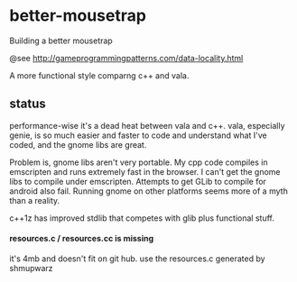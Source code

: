 # better-mousetrap 

Building a better mousetrap

@see http://gameprogrammingpatterns.com/data-locality.html

A more functional style comparng c++ and vala.


## status

performance-wise it's a dead heat between vala and c++.
vala, especially genie, is so much easier and faster to code and understand what I've coded, and the gnome libs are great.

Problem is, gnome libs aren't very portable. My cpp code compiles in emscripten and runs extremely fast in the browser. I can't get the gnome libs to compile under emscripten. Attempts to get GLib to compile for android also fail. Running gnome on other platforms seems more of a myth than a reality.

c++1z has improved stdlib that competes with glib plus functional stuff.

#### resources.c / resources.cc is missing
it's 4mb and doesn't fit on git hub. use the resources.c generated by shmupwarz

